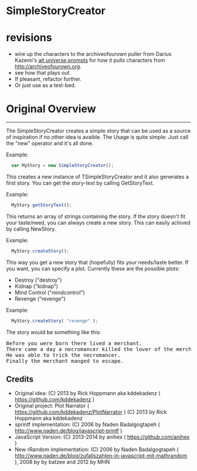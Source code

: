 SimpleStoryCreator
==================
# revisions
* wire up the characters to the archiveofourown puller from Darius Kazemi's [alt universe prompts](https://github.com/dariusk/ao3/blob/master/index.js) for how it pulls characters from http://archiveofourown.org.
* see how that plays out.
* If pleasant, refactor further.
* Or just use as a test-bed.

# Original Overview
---------
The SimpleStoryCreator creates a simple story that can be used
as a source of inspiration if no other idea is avaible.
The Usage is quite simple:
Just call the "new" operator and it's all done.

Example:
```javascript
  var MyStory = new SimpleStoryCreator();
```

This creates a new instance of TSimpleStoryCreator and it also
generates a first story. You can get the story-text by calling
GetStoryText.

Example:
```javascript
  MyStory.getStoryText();
```

This returns an array of strings containing the story.
If the story doesn't fit your taste/need, you can always create
a new story. This can easily achived by calling NewStory.

Example:
```javascript
  MyStory.createStory();
```

This way you get a new story that (hopefully) fits your needs/taste
better.
If you want, you can specify a plot.
Currently these are the possible plots:
* Destroy ("destroy")
* Kidnap ("kidnap")
* Mind Control ("mindcontrol")
* Revenge ("revenge")

Example:
```javascript
  MyStory.createStory( "revenge" );
```

The story would be something like this:
<pre>
Before you were born there lived a merchant.
There came a day a necromancer killed the lover of the merchant.
He was able to trick the necromancer.
Finally the merchant manged to escape.
</pre>


Credits
-------
* Original idea: (C) 2013 by Rick Hoppmann aka kddekadenz ( https://github.com/kddekadenz )
* Original project: Plot Narrator ( https://github.com/kddekadenz/PlotNarrator ) (C) 2013 by Rick Hoppmann aka kddekadenz
* sprintf implementation: (C) 2006 by Naden Badalgogtapeh ( http://www.naden.de/blog/javascript-printf )
* JavaScript Version: (C) 2013-2014 by anihex ( https://github.com/anihex )
* New rRandom implementation: (C) 2006 by Naden Badalgogtapeh ( http://www.naden.de/blog/zufallszahlen-in-javascript-mit-mathrandom ), 2008 by by batzee and  2012 by MHN

